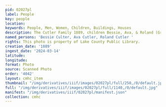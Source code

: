 ```yaml
---
pid: 02027pl
label: People
key: people
location: 
keywords: People, Men, Women, Children, Buildings, Houses
description: The Cutler Family 1889, children Bessie, Ava, & Roland (Griswold Collection)
named_persons: 'Bessie Culter, Ava Cutler, Roland Cutler '
rights: This photo is property of Lake County Public Library.
creation_date: '1889'
ingest_date: '2024-03-14'
latitude: 
longitude: 
format: Photo
source: Scanned Photo
order: '4042'
layout: cmhc_item
thumbnail: "/img/derivatives/iiif/images/02027pl/full/250,/0/default.jpg"
full: "/img/derivatives/iiif/images/02027pl/full/1140,/0/default.jpg"
manifest: "/img/derivatives/iiif/02027pl/manifest.json"
collection: cmhc
---
```

